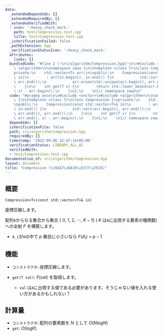 ```yaml
---
data:
  _extendedDependsOn: []
  _extendedRequiredBy: []
  _extendedVerifiedWith:
  - icon: ':heavy_check_mark:'
    path: test/Compression.test.cpp
    title: test/Compression.test.cpp
  _isVerificationFailed: false
  _pathExtension: hpp
  _verificationStatusIcon: ':heavy_check_mark:'
  attributes:
    links: []
  bundledCode: "#line 2 \"src/algorithm/Compression.hpp\"\n\n#include <vector>\n#include\
    \ <algorithm>\n\nnamespace zawa {\n\ntemplate <class T>\nclass Compression {\n\
    private:\n    std::vector<T> arr;\n\npublic:\n    Compression(const std::vector<T>&\
    \ in)\n        : arr(in.begin(), in.end()) {\n            std::sort(arr.begin(),\
    \ arr.end());\n            arr.erase(std::unique(arr.begin(), arr.end()), arr.end());\n\
    \    }\n\n    int get(T x) {\n        return std::lower_bound(arr.begin(), arr.end(),\
    \ x) - arr.begin();\n    }\n};\n    \n}// namespace zawa\n"
  code: "#pragma once\n\n#include <vector>\n#include <algorithm>\n\nnamespace zawa\
    \ {\n\ntemplate <class T>\nclass Compression {\nprivate:\n    std::vector<T> arr;\n\
    \npublic:\n    Compression(const std::vector<T>& in)\n        : arr(in.begin(),\
    \ in.end()) {\n            std::sort(arr.begin(), arr.end());\n            arr.erase(std::unique(arr.begin(),\
    \ arr.end()), arr.end());\n    }\n\n    int get(T x) {\n        return std::lower_bound(arr.begin(),\
    \ arr.end(), x) - arr.begin();\n    }\n};\n    \n}// namespace zawa\n"
  dependsOn: []
  isVerificationFile: false
  path: src/algorithm/Compression.hpp
  requiredBy: []
  timestamp: '2022-09-06 15:47:14+09:00'
  verificationStatus: LIBRARY_ALL_AC
  verifiedWith:
  - test/Compression.test.cpp
documentation_of: src/algorithm/Compression.hpp
layout: document
title: "Compression (\u5EA7\u6A19\u5727\u7E2E)"
---
```


## 概要
```
Compression<T>(const std::vector<T>& in)
```
座標圧縮します。

配列`A`からなる集合から集合 $\{\ 0,\ 1,\ 2,\ \cdots,\ K - 1\}$ ( $K$ は`A`に出現する要素の種類数) への全射 $F$ を構築します。
-	`A_i`が`A`の中で $p$ 番目に小さいなら $F(A_i)\ =\ p - 1$ 

## 機能

- `コンストラクタ`: 座標圧縮します。

- `get(T val)`: $F(val)$ を取得します。
	- `val` は`A`に出現する値である必要があります。そうじゃない値を入れる使い方があるかもしれない？

## 計算量
- `コンストラクタ`: 配列の要素数を $N$ として $O(N log N)$
- `get`: $O(logK)$
